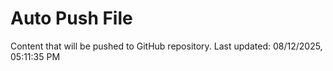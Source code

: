 # Auto Push File

Content that will be pushed to GitHub repository.
Last updated: 08/12/2025, 05:11:35 PM
